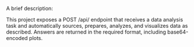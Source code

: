 A brief description:

This project exposes a POST /api/ endpoint that receives a data analysis task and automatically sources, prepares, analyzes, and visualizes data as described. Answers are returned in the required format, including base64-encoded plots.
